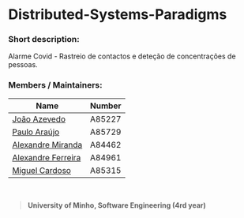 # Distributed-Systems-Paradigms

### Short description:
Alarme Covid - Rastreio de contactos e deteção de concentrações de pessoas.

### Members / Maintainers:


|      Name     | Number |
|---------------|--------|
| [João Azevedo](https://github.com/devzizu)   | A85227 |
| [Paulo Araújo](https://github.com/paulob122) | A85729 |
| [Alexandre Miranda](https://github.com/aemiranda7) | A84462 |
| [Alexandre Ferreira](https://github.com/brancc0c) | A84961 |
| [Miguel Cardoso](https://github.com/miguelcardosop) | A85315 |

<br>

>**University of Minho, Software Engineering (4rd year)**
